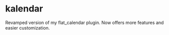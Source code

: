 kalendar
========

Revamped version of my flat_calendar plugin. Now offers more features and easier customization.
